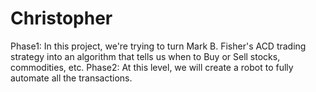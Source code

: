 # Christopher
Phase1: In this project, we're trying to turn Mark B. Fisher's ACD trading strategy into an algorithm that tells us when to Buy or Sell stocks, commodities, etc.
Phase2: At this level, we will create a robot to fully automate all the transactions.

